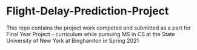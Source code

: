 # Flight-Delay-Prediction-Project
This repo contains the project work competed and submitted as a part for Final Year Project - curriculum while pursuing MS in CS at the State University of New York at Binghamton in Spring 2021
